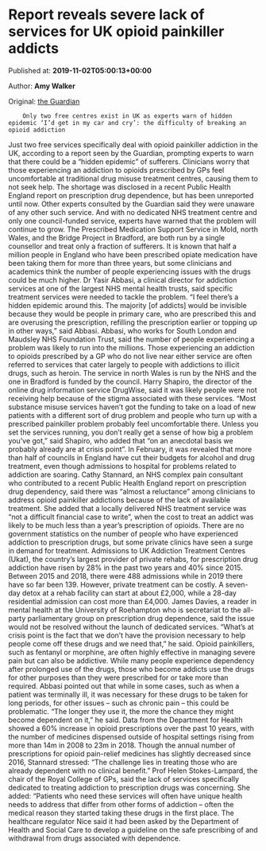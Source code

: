
# Report reveals severe lack of services for UK opioid painkiller addicts

Published at: **2019-11-02T05:00:13+00:00**

Author: **Amy Walker**

Original: [the Guardian](https://www.theguardian.com/society/2019/nov/02/report-reveals-severe-lack-of-services-for-uk-opioid-painkiller-addicts)


        Only two free centres exist in UK as experts warn of hidden epidemic ‘I’d get in my car and cry’: the difficulty of breaking an opioid addiction
      
Just two free services specifically deal with opioid painkiller addiction in the UK, according to a report seen by the Guardian, prompting experts to warn that there could be a “hidden epidemic” of sufferers.
Clinicians worry that those experiencing an addiction to opioids prescribed by GPs feel uncomfortable at traditional drug misuse treatment centres, causing them to not seek help.
The shortage was disclosed in a recent Public Health England report on prescription drug dependence, but has been unreported until now. Other experts consulted by the Guardian said they were unaware of any other such service.
And with no dedicated NHS treatment centre and only one council-funded service, experts have warned that the problem will continue to grow.
The Prescribed Medication Support Service in Mold, north Wales, and the Bridge Project in Bradford, are both run by a single counsellor and treat only a fraction of sufferers.
It is known that half a million people in England who have been prescribed opiate medication have been taking them for more than three years, but some clinicians and academics think the number of people experiencing issues with the drugs could be much higher.
Dr Yasir Abbasi, a clinical director for addiction services at one of the largest NHS mental health trusts, said specific treatment services were needed to tackle the problem.
“I feel there’s a hidden epidemic around this. The majority [of addicts] would be invisible because they would be people in primary care, who are prescribed this and are overusing the prescription, refilling the prescription earlier or topping up in other ways,” said Abbasi.
Abbasi, who works for South London and Maudsley NHS Foundation Trust, said the number of people experiencing a problem was likely to run into the millions.
Those experiencing an addiction to opioids prescribed by a GP who do not live near either service are often referred to services that cater largely to people with addictions to illicit drugs, such as heroin.
The service in north Wales is run by the NHS and the one in Bradford is funded by the council.
Harry Shapiro, the director of the online drug information service DrugWise, said it was likely people were not receiving help because of the stigma associated with these services.
“Most substance misuse services haven’t got the funding to take on a load of new patients with a different sort of drug problem and people who turn up with a prescribed painkiller problem probably feel uncomfortable there. Unless you set the services running, you don’t really get a sense of how big a problem you’ve got,” said Shapiro, who added that “on an anecdotal basis we probably already are at crisis point”.
In February, it was revealed that more than half of councils in England have cut their budgets for alcohol and drug treatment, even though admissions to hospital for problems related to addiction are soaring.
Cathy Stannard, an NHS complex pain consultant who contributed to a recent Public Health England report on prescription drug dependency, said there was “almost a reluctance” among clinicians to address opioid painkiller addictions because of the lack of available treatment. She added that a locally delivered NHS treatment service was “not a difficult financial case to write”, when the cost to treat an addict was likely to be much less than a year’s prescription of opioids.
There are no government statistics on the number of people who have experienced addiction to prescription drugs, but some private clinics have seen a surge in demand for treatment.
Admissions to UK Addiction Treatment Centres (Ukat), the country’s largest provider of private rehabs, for prescription drug addiction have risen by 28% in the past two years and 40% since 2015. Between 2015 and 2018, there were 488 admissions while in 2019 there have so far been 139.
However, private treatment can be costly. A seven-day detox at a rehab facility can start at about £2,000, while a 28-day residential admission can cost more than £4,000.
James Davies, a reader in mental health at the University of Roehampton who is secretariat to the all-party parliamentary group on prescription drug dependence, said the issue would not be resolved without the launch of dedicated services. “What’s at crisis point is the fact that we don’t have the provision necessary to help people come off these drugs and we need that,” he said.
Opioid painkillers, such as fentanyl or morphine, are often highly effective in managing severe pain but can also be addictive. While many people experience dependency after prolonged use of the drugs, those who become addicts use the drugs for other purposes than they were prescribed for or take more than required.
Abbasi pointed out that while in some cases, such as when a patient was terminally ill, it was necessary for these drugs to be taken for long periods, for other issues – such as chronic pain – this could be problematic. “The longer they use it, the more the chance they might become dependent on it,” he said.
Data from the Department for Health showed a 60% increase in opioid prescriptions over the past 10 years, with the number of medicines dispensed outside of hospital settings rising from more than 14m in 2008 to 23m in 2018.
Though the annual number of prescriptions for opioid pain-relief medicines has slightly decreased since 2016, Stannard stressed: “The challenge lies in treating those who are already dependent with no clinical benefit.”
Prof Helen Stokes-Lampard, the chair of the Royal College of GPs, said the lack of services specifically dedicated to treating addiction to prescription drugs was concerning.
She added: “Patients who need these services will often have unique health needs to address that differ from other forms of addiction – often the medical reason they started taking these drugs in the first place.
The healthcare regulator Nice said it had been asked by the Department of Health and Social Care to develop a guideline on the safe prescribing of and withdrawal from drugs associated with dependence.
